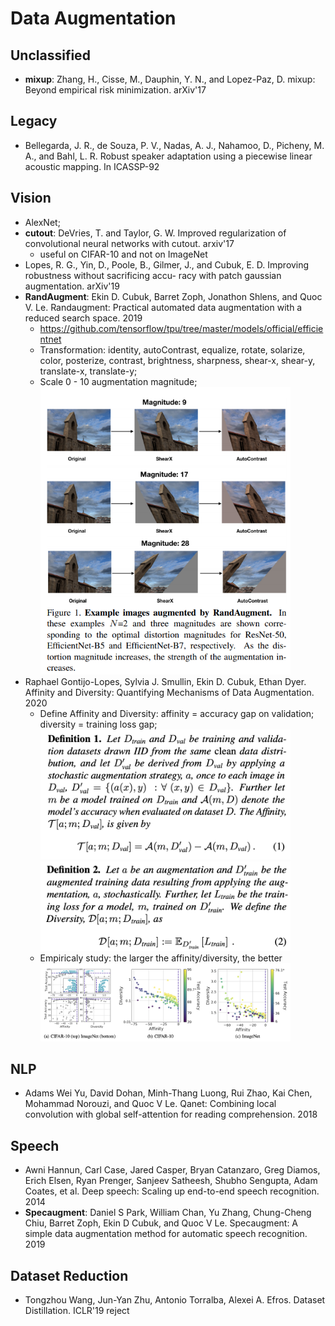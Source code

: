 # Data Augmentation

## Unclassified
- **mixup**: Zhang, H., Cisse, M., Dauphin, Y. N., and Lopez-Paz, D. mixup: Beyond empirical risk minimization. arXiv'17

## Legacy
- Bellegarda, J. R., de Souza, P. V., Nadas, A. J., Nahamoo, D., Picheny, M. A., and Bahl, L. R. Robust speaker adaptation using a piecewise linear acoustic mapping. In ICASSP-92

## Vision
- AlexNet;
- **cutout**: DeVries, T. and Taylor, G. W. Improved regularization of convolutional neural networks with cutout. arxiv'17
	- useful on CIFAR-10 and not on ImageNet
- Lopes, R. G., Yin, D., Poole, B., Gilmer, J., and Cubuk, E. D. Improving robustness without sacrificing accu- racy with patch gaussian augmentation. arXiv'19
- **RandAugment**: Ekin D. Cubuk, Barret Zoph, Jonathon Shlens, and Quoc V. Le. Randaugment: Practical automated data augmentation with a reduced search space. 2019
	- https://github.com/tensorflow/tpu/tree/master/models/official/efficientnet
	- Transformation: identity, autoContrast, equalize, rotate, solarize, color, posterize, contrast, brightness, sharpness, shear-x, shear-y, translate-x, translate-y;
	- Scale 0 - 10 augmentation magnitude;\
		<img src = '/DL/images/augment/randaugment.png' width = '400'>
- Raphael Gontijo-Lopes, Sylvia J. Smullin, Ekin D. Cubuk, Ethan Dyer. Affinity and Diversity: Quantifying Mechanisms of Data Augmentation. 2020
	- Define Affinity and Diversity: affinity = accuracy gap on validation; diversity = training loss gap;\
		<img src = '/DL/images/augment/affinity.png' width = '400'>
		<img src = '/DL/images/augment/diversity.png' width = '400'>
	- Empiricaly study: the larger the affinity/diversity, the better\
		<img src = '/DL/images/augment/aff-div.png' width = '400'>

## NLP
- Adams Wei Yu, David Dohan, Minh-Thang Luong, Rui Zhao, Kai Chen, Mohammad Norouzi, and Quoc V Le. Qanet: Combining local convolution with global self-attention for reading comprehension. 2018

## Speech
- Awni Hannun, Carl Case, Jared Casper, Bryan Catanzaro, Greg Diamos, Erich Elsen, Ryan Prenger, Sanjeev Satheesh, Shubho Sengupta, Adam Coates, et al. Deep speech: Scaling up end-to-end speech recognition. 2014
- **Specaugment**: Daniel S Park, William Chan, Yu Zhang, Chung-Cheng Chiu, Barret Zoph, Ekin D Cubuk, and
Quoc V Le. Specaugment: A simple data augmentation method for automatic speech recognition. 2019

## Dataset Reduction
- Tongzhou Wang, Jun-Yan Zhu, Antonio Torralba, Alexei A. Efros. Dataset Distillation. ICLR'19 reject
